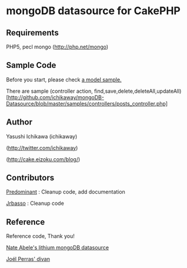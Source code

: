 # mongoDB datasource for CakePHP

## Requirements
PHP5, 
pecl mongo (http://php.net/mongo)

## Sample Code
Before you start, please check [a model sample.](http://github.com/ichikaway/mongoDB-Datasource/blob/master/samples/models/post.php)

There are sample (controller action, find,save,delete,deleteAll,updateAll)[http://github.com/ichikaway/mongoDB-Datasource/blob/master/samples/controllers/posts_controller.php]


## Author
Yasushi Ichikawa (ichikaway)

(http://twitter.com/ichikaway)

(http://cake.eizoku.com/blog/)


## Contributors
[Predominant](http://github.com/predominant/) : Cleanup code, add documentation

[Jrbasso](http://github.com/jrbasso/) : Cleanup code


## Reference
Reference code, Thank you!

[Nate Abele's lithium mongoDB datasource](http://li3.rad-dev.org/)

[Joél Perras' divan](http://github.com/jperras/divan/)

